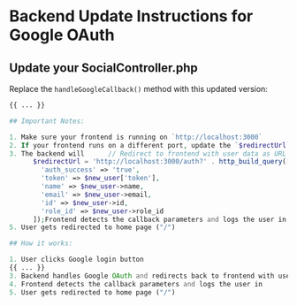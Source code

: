 # Backend Update Instructions for Google OAuth

## Update your SocialController.php

Replace the `handleGoogleCallback()` method with this updated version:

```php
{{ ... }}

## Important Notes:

1. Make sure your frontend is running on `http://localhost:3000`
2. If your frontend runs on a different port, update the `$redirectUrl` accordingly
3. The backend will      // Redirect to frontend with user data as URL parameters
      $redirectUrl = 'http://localhost:3000/auth?' . http_build_query([
        'auth_success' => 'true',
        'token' => $new_user['token'],
        'name' => $new_user->name,
        'email' => $new_user->email,
        'id' => $new_user->id,
        'role_id' => $new_user->role_id
      ]);Frontend detects the callback parameters and logs the user in
5. User gets redirected to home page ("/")

## How it works:

1. User clicks Google login button
{{ ... }}
3. Backend handles Google OAuth and redirects back to frontend with user data
4. Frontend detects the callback parameters and logs the user in
5. User gets redirected to home page ("/")
